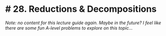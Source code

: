# # 28. Reductions & Decompositions
*Note: no content for this lecture guide again. Maybe in the future? I feel like there are some fun A-level problems to explore on this topic...*
